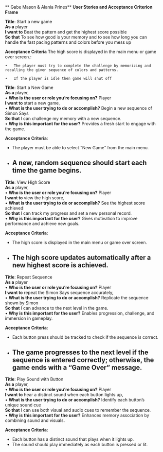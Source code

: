 ** Gabe Mason & Alania Prines** 
**User Stories and Acceptance Criterion Frame**

**Title**: Start a new game   
**As a** player  
**I want to** Beat the pattern and get the highest score possible   
**So that** To see how good is your memory and to see how long you can handle the fast pacing patterns and colors before you mess up 

**Acceptance Criteria** The high score is displayed in the main menu or game over screen.**:**

	•	The player must try to complete the challenge by memorizing and recalling the given sequence of colors and patterns.

	•	If the player is idle then game will shut off 

**Title**: Start a New Game  
**As a** player,  
• **Who is the user or role you’re focusing on?** Player  
**I want to** start a new game,  
• **What is the user trying to do or accomplish?** Begin a new sequence of Simon Says  
**So that** I can challenge my memory with a new sequence.  
• **Why is this important for the user?** Provides a fresh start to engage with the game.

**Acceptance Criteria**:

* The player must be able to select “New Game” from the main menu.  
* A new, random sequence should start each time the game begins.  
  ---

**Title**: View High Score  
**As a** player,  
• **Who is the user or role you’re focusing on?** Player  
**I want to** view the high score,  
• **What is the user trying to do or accomplish?** See the highest score achieved  
**So that** I can track my progress and set a new personal record.  
• **Why is this important for the user?** Gives motivation to improve performance and achieve new goals.

**Acceptance Criteria**:

* The high score is displayed in the main menu or game over screen.  
* The high score updates automatically after a new highest score is achieved.  
  ---

**Title**: Repeat Sequence  
**As a** player  
• **Who is the user or role you’re focusing on?** Player  
**I want to** repeat the Simon Says sequence accurately,  
• **What is the user trying to do or accomplish?** Replicate the sequence shown by Simon  
**So that** I can advance to the next level in the game.  
• **Why is this important for the user?** Enables progression, challenge, and immersion in gameplay.

**Acceptance Criteria**:

* Each button press should be tracked to check if the sequence is correct.  
* The game progresses to the next level if the sequence is entered correctly; otherwise, the game ends with a “Game Over” message.  
  ---

**Title**: Play Sound with Button  
**As a** player,  
• **Who is the user or role you’re focusing on?** Player  
**I want to** hear a distinct sound when each button lights up,  
• **What is the user trying to do or accomplish?** Identify each button’s unique sound cue  
**So that** I can use both visual and audio cues to remember the sequence.  
• **Why is this important for the user?** Enhances memory association by combining sound and visuals.

**Acceptance Criteria**:

* Each button has a distinct sound that plays when it lights up.  
* The sound should play immediately as each button is pressed or lit.


  
